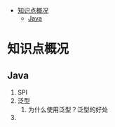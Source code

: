 

<!-- TOC -->

- [知识点概况](#知识点概况)
    - [Java](#java)

<!-- /TOC -->


# 知识点概况
## Java
1. SPI
2. 泛型
    1. 为什么使用泛型？泛型的好处
3. 


